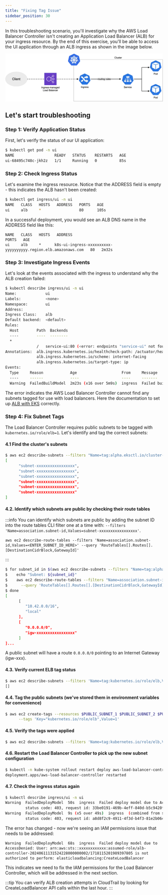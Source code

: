 ```yaml
---
title: "Fixing Tag Issue"
sidebar_position: 30
---
```


In this troubleshooting scenario, you'll investigate why the AWS Load Balancer Controller isn't creating an Application Load Balancer (ALB) for your ingress resource. By the end of this exercise, you'll be able to access the UI application through an ALB ingress as shown in the image below.

![ingress](./assets/ingress.webp)

## Let's start troubleshooting

### Step 1: Verify Application Status

First, let's verify the status of our UI application:

```bash
$ kubectl get pod -n ui
NAME                  READY   STATUS    RESTARTS   AGE
ui-68495c748c-jkh2z   1/1     Running   0          85s
```

### Step 2: Check Ingress Status

Let's examine the ingress resource. Notice that the ADDRESS field is empty - this indicates the ALB hasn't been created:

```bash
$ kubectl get ingress/ui -n ui
NAME   CLASS   HOSTS   ADDRESS   PORTS   AGE
ui     alb     *                 80      105s
```

In a successful deployment, you would see an ALB DNS name in the ADDRESS field like this:

```text
NAME   CLASS   HOSTS   ADDRESS                                                    PORTS   AGE
ui     alb     *      k8s-ui-ingress-xxxxxxxxxx-yyyyyyyyyy.region.elb.amazonaws.com   80   2m32s
```

### Step 3: Investigate Ingress Events

Let's look at the events associated with the ingress to understand why the ALB creation failed:

```bash
$ kubectl describe ingress/ui -n ui
Name:             ui
Labels:           <none>
Namespace:        ui
Address:
Ingress Class:    alb
Default backend:  <default>
Rules:
  Host        Path  Backends
  ----        ----  --------
  *
              /   service-ui:80 (<error: endpoints "service-ui" not found>)
Annotations:  alb.ingress.kubernetes.io/healthcheck-path: /actuator/health/liveness
              alb.ingress.kubernetes.io/scheme: internet-facing
              alb.ingress.kubernetes.io/target-type: ip
Events:
  Type     Reason            Age                    From     Message
  ----     ------            ----                   ----     -------
  Warning  FailedBuildModel  2m23s (x16 over 5m9s)  ingress  Failed build model due to couldn't auto-discover subnets: unable to resolve at least one subnet (0 match VPC and tags: [kubernetes.io/role/elb])

```

The error indicates the AWS Load Balancer Controller cannot find any subnets tagged for use with load balancers. Here the documentation to set up [ALB with EKS](https://kubernetes-sigs.github.io/aws-load-balancer-controller/v2.4/deploy/subnet_discovery/) correctly.

### Step 4: Fix Subnet Tags

The Load Balancer Controller requires public subnets to be tagged with `kubernetes.io/role/elb=1`. Let's identify and tag the correct subnets:

#### 4.1 Find the cluster's subnets

```bash
$ aws ec2 describe-subnets --filters "Name=tag:alpha.eksctl.io/cluster-name,Values=${EKS_CLUSTER_NAME}" --query 'Subnets[].SubnetId[]'
[
      "subnet-xxxxxxxxxxxxxxxxx",
      "subnet-xxxxxxxxxxxxxxxxx",
      "subnet-xxxxxxxxxxxxxxxxx",
      "subnet-xxxxxxxxxxxxxxxxx",
      "subnet-xxxxxxxxxxxxxxxxx",
      "subnet-xxxxxxxxxxxxxxxxx"
]
```

#### 4.2. Identify which subnets are public by checking their route tables

:::info
You can identify which subnets are public by adding the subnet ID into the route tables CLI filter one at a time with: `--filters 'Name=association.subnet-id,Values=subnet-xxxxxxxxxxxxxxxxx'`.

```text
aws ec2 describe-route-tables --filters 'Name=association.subnet-id,Values=<ENTER_SUBNET_ID_HERE>' --query 'RouteTables[].Routes[].[DestinationCidrBlock,GatewayId]'

```

:::

```bash
$ for subnet_id in $(aws ec2 describe-subnets --filters "Name=tag:alpha.eksctl.io/cluster-name,Values=${EKS_CLUSTER_NAME}" --query 'Subnets[].SubnetId[]' --output text); do
$    echo "Subnet: ${subnet_id}"
$    aws ec2 describe-route-tables --filters "Name=association.subnet-id,Values=${subnet_id}" \
$      --query 'RouteTables[].Routes[].[DestinationCidrBlock,GatewayId]'
$ done
[
      [
         "10.42.0.0/16",
         "local"
      ],
      [
         "0.0.0.0/0",
         "igw-xxxxxxxxxxxxxxxxx"
      ]
]...
```

A public subnet will have a route `0.0.0.0/0` pointing to an Internet Gateway (igw-xxx).

#### 4.3. Verify current ELB tag status

```bash
$ aws ec2 describe-subnets --filters 'Name=tag:kubernetes.io/role/elb,Values=1' --query 'Subnets[].SubnetId'
[]
```

#### 4.4. Tag the public subnets (we've stored them in environment variables for convenience)

```bash
$ aws ec2 create-tags --resources $PUBLIC_SUBNET_1 $PUBLIC_SUBNET_2 $PUBLIC_SUBNET_3 \
      --tags 'Key="kubernetes.io/role/elb",Value=1'
```

#### 4.5. Verify the tags were applied

```bash
$ aws ec2 describe-subnets --filters 'Name=tag:kubernetes.io/role/elb,Values=1' --query 'Subnets[].SubnetId'
```

#### 4.6. Restart the Load Balancer Controller to pick up the new subnet configuration

```bash
$ kubectl -n kube-system rollout restart deploy aws-load-balancer-controller
deployment.apps/aws-load-balancer-controller restarted
```

#### 4.7. Check the ingress status again

```bash
$ kubectl describe ingress/ui -n ui
Warning  FailedDeployModel  50s  ingress  Failed deploy model due to AccessDenied: User: arn:aws:sts::021629549003:assumed-role/alb-controller-20250216203332410200000002/1739739040072980120 is not authorized to perform: elasticloadbalancing:CreateLoadBalancer on resource: arn:aws:elasticloadbalancing:us-west-2:021629549003:loadbalancer/app/k8s-ui-ui-5ddc3ba496/* because no identity-based policy allows the elasticloadbalancing:CreateLoadBalancer action
         status code: 403, request id: 33be0191-469b-4eff-840d-b5c9420f76c6
Warning  FailedDeployModel  9s (x5 over 49s)  ingress  (combined from similar events): Failed deploy model due to AccessDenied: User: arn:aws:sts::021629549003:assumed-role/alb-controller-20250216203332410200000002/1739739040072980120 is not authorized to perform: elasticloadbalancing:CreateLoadBalancer on resource: arn:aws:elasticloadbalancing:us-west-2:021629549003:loadbalancer/app/k8s-ui-ui-5ddc3ba496/* because no identity-based policy allows the elasticloadbalancing:CreateLoadBalancer action
         status code: 403, request id: a8d8f2c9-4911-4f3d-b4f3-81e2b0644e04
```

The error has changed - now we're seeing an IAM permissions issue that needs to be addressed:

```text
Warning  FailedDeployModel  68s  ingress  Failed deploy model due to AccessDenied: User: arn:aws:sts::xxxxxxxxxxxx:assumed-role/alb-controller-20240611131524228000000002/1718115201989397805 is not authorized to perform: elasticloadbalancing:CreateLoadBalancer
```

This indicates we need to fix the IAM permissions for the Load Balancer Controller, which will be addressed in the next section.

:::tip
You can verify ALB creation attempts in CloudTrail by looking for CreateLoadBalancer API calls within the last hour.
:::
